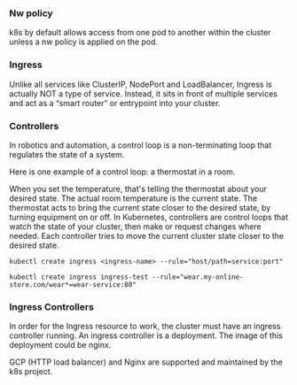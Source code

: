 ### Nw policy

k8s by default allows access from one pod to another within the cluster unless a nw policy is applied on the pod.

### Ingress

Unlike all services like ClusterIP, NodePort and LoadBalancer, Ingress is actually NOT a type of service. Instead, it sits in front of multiple services and act as a “smart router” or entrypoint into your cluster.

### Controllers
In robotics and automation, a control loop is a non-terminating loop that regulates the state of a system.

Here is one example of a control loop: a thermostat in a room.

When you set the temperature, that's telling the thermostat about your desired state. The actual room temperature is the current state. The thermostat acts to bring the current state closer to the desired state, by turning equipment on or off.
In Kubernetes, controllers are control loops that watch the state of your cluster, then make or request changes where needed. Each controller tries to move the current cluster state closer to the desired state. 

`kubectl create ingress <ingress-name> --rule="host/path=service:port"`

`kubectl create ingress ingress-test --rule="wear.my-online-store.com/wear*=wear-service:80"`

### Ingress Controllers

In order for the Ingress resource to work, the cluster must have an ingress controller running. An ingress controller is a deployment. The image of this deployment could be nginx.

GCP (HTTP load balancer) and Nginx are supported and maintained by the k8s project.

